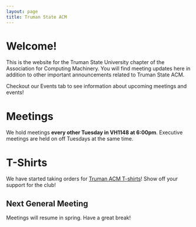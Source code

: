 ```yaml
---
layout: page
title: Truman State ACM
---
```


# Welcome!

This is the website for the Truman State University chapter of the Association for Computing Machinery. You will find meeting updates here in addition to other important announcements related to Truman State ACM. 

Checkout our Events tab to see information about upcoming meetings and events!

# Meetings

We hold meetings **every other Tuesday in VH1148 at 6:00pm**. Executive meetings are held on off Tuesdays at the same time. 

# T-Shirts

We have started taking orders for [Truman ACM T-shirts][OF]! Show off your support for the club! 

## Next General Meeting

Meetings will resume in spring. Have a great break! 



[EV]: {{site.baseurl}}/events/
[HT]: {{site.baseurl}}/hacktruman/
[OF]: {{site.baseurl}}/order/